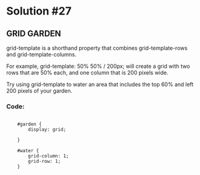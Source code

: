 
# Solution #27

## GRID GARDEN

grid-template is a shorthand property that combines grid-template-rows and grid-template-columns.

For example, grid-template: 50% 50% / 200px; will create a grid with two rows that are 50% each, and one column that is 200 pixels wide.

Try using grid-template to water an area that includes the top 60% and left 200 pixels of your garden.

### Code: 

```

    #garden {
        display: grid;

    }

    #water {
        grid-column: 1;
        grid-row: 1;
    }

```